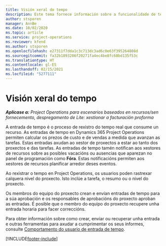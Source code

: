 ```yaml
---
title: Visión xeral do tempo
description: Este tema fornece información sobre a funcionalidade de tempo en Dynamics 365 Project Operations.
author: stsporen
manager: AnnBe
ms.date: 10/02/2020
ms.topic: article
ms.service: project-operations
ms.reviewer: kfend
ms.author: stsporen
ms.openlocfilehash: e27311f7dda1c3c713dc3ad6c0e63f395264808d
ms.sourcegitcommit: fa32b1893286f20271fa4ec4be8fc68bd135f53c
ms.translationtype: HT
ms.contentlocale: gl-ES
ms.lasthandoff: 02/15/2021
ms.locfileid: "5277111"
---
```

# <a name="time-overview"></a>Visión xeral do tempo

_**Aplícase a:** Project Operations para escenarios baseados en recursos/sen fornecemento, despregamento de Lite: xestionar a facturación proforma_

A entrada de tempo é o proceso de rexistro do tempo real que consume un recurso. As entradas de tempo en Dynamics 365 Project Operations permiten calcular os prezos de custo e de vendas a medida que avanzan as tarefas. Estas entradas axudan ao xestor de proxectos a estar ao tanto dos proxectos e das tarefas. As entradas de tempo tamén notifican aos xestores de recursos sobre as posibles vacacións ou ausencias que aparezan no panel de programación como **Fóra**. Estas notificacións permiten aos xestores de recursos planificar arredor deses eventos.

Ao rexistrar o tempo en Project Operations, os usuarios poden rastrexar calquera nivel do proxecto. Isto inclúe a tarefa, o resumo ou o nivel do proxecto.

Os membros do equipo do proxecto crean e envían entradas de tempo para a súa aprobación e os responsables de aprobacións do proxecto aproban as entradas. É posible que o membro do equipo do proxecto recupere unha entrada horaria para facer correccións.

Para obter información sobre como crear, enviar ou recuperar unha entrada e outras ferramentas para axudar a cumprimentar os seus informes, consulte [Comportamento do usuario de entrada de tempo](ui-behavior-time.md).



[!INCLUDE[footer-include](../includes/footer-banner.md)]